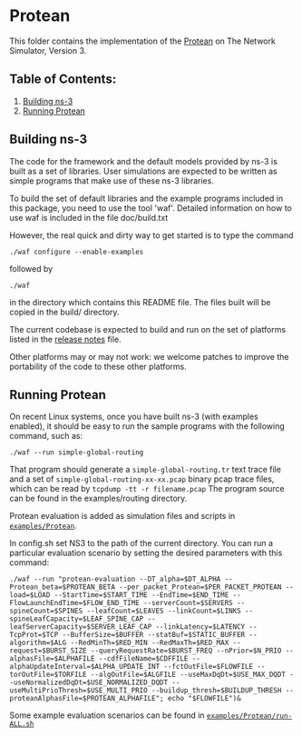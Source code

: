
Protean
================================
This folder contains the implementation of the [Protean]([https://arxiv.org/abs/2302.05865](https://ieeexplore.ieee.org/document/10229046)) on The Network Simulator, Version 3.

## Table of Contents:


1) [Building ns-3](#building-ns-3)
2) [Running Protean](#running-protean)



## Building ns-3

The code for the framework and the default models provided
by ns-3 is built as a set of libraries. User simulations
are expected to be written as simple programs that make
use of these ns-3 libraries.

To build the set of default libraries and the example
programs included in this package, you need to use the
tool 'waf'. Detailed information on how to use waf is
included in the file doc/build.txt

However, the real quick and dirty way to get started is to
type the command
```shell
./waf configure --enable-examples
```

followed by

```shell
./waf
```

in the directory which contains this README file. The files
built will be copied in the build/ directory.

The current codebase is expected to build and run on the
set of platforms listed in the [release notes](RELEASE_NOTES)
file.

Other platforms may or may not work: we welcome patches to
improve the portability of the code to these other platforms.

## Running Protean

On recent Linux systems, once you have built ns-3 (with examples
enabled), it should be easy to run the sample programs with the
following command, such as:

```shell
./waf --run simple-global-routing
```

That program should generate a `simple-global-routing.tr` text
trace file and a set of `simple-global-routing-xx-xx.pcap` binary
pcap trace files, which can be read by `tcpdump -tt -r filename.pcap`
The program source can be found in the examples/routing directory.

Protean evaluation is added as simulation files and scripts in [`examples/Protean`](https://github.com/hamidralmasi/Protean/tree/master/examples/Protean).

In config.sh set NS3 to the path of the current directory. You can run a particular evaluation scenario by setting the desired parameters with this command:

```shell
./waf --run "protean-evaluation --DT_alpha=$DT_ALPHA --Protean_beta=$PROTEAN_BETA --per_packet_Protean=$PER_PACKET_PROTEAN --load=$LOAD --StartTime=$START_TIME --EndTime=$END_TIME --FlowLaunchEndTime=$FLOW_END_TIME --serverCount=$SERVERS --spineCount=$SPINES --leafCount=$LEAVES --linkCount=$LINKS --spineLeafCapacity=$LEAF_SPINE_CAP --leafServerCapacity=$SERVER_LEAF_CAP --linkLatency=$LATENCY --TcpProt=$TCP --BufferSize=$BUFFER --statBuf=$STATIC_BUFFER --algorithm=$ALG --RedMinTh=$RED_MIN --RedMaxTh=$RED_MAX --request=$BURST_SIZE --queryRequestRate=$BURST_FREQ --nPrior=$N_PRIO --alphasFile=$ALPHAFILE --cdfFileName=$CDFFILE --alphaUpdateInterval=$ALPHA_UPDATE_INT --fctOutFile=$FLOWFILE --torOutFile=$TORFILE --algOutFile=$ALGFILE --useMaxDqDt=$USE_MAX_DQDT --useNormalizedDqDt=$USE_NORMALIZED_DQDT --useMultiPrioThresh=$USE_MULTI_PRIO --buildup_thresh=$BUILDUP_THRESH --proteanAlphasFile=$PROTEAN_ALPHAFILE"; echo "$FLOWFILE")&
```

Some example evaluation scenarios can be found in [`examples/Protean/run-ALL.sh`](https://github.com/hamidralmasi/Protean/blob/master/examples/Protean/run-ALL.sh)



